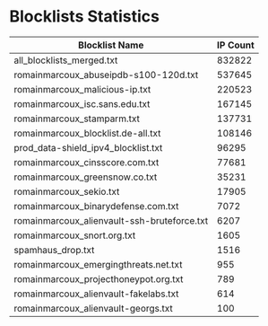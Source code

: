 # Blocklists Statistics
| Blocklist Name | IP Count |
|----|----|
| all_blocklists_merged.txt | 832822 |
| romainmarcoux_abuseipdb-s100-120d.txt | 537645 |
| romainmarcoux_malicious-ip.txt | 220523 |
| romainmarcoux_isc.sans.edu.txt | 167145 |
| romainmarcoux_stamparm.txt | 137731 |
| romainmarcoux_blocklist.de-all.txt | 108146 |
| prod_data-shield_ipv4_blocklist.txt | 96295 |
| romainmarcoux_cinsscore.com.txt | 77681 |
| romainmarcoux_greensnow.co.txt | 35231 |
| romainmarcoux_sekio.txt | 17905 |
| romainmarcoux_binarydefense.com.txt | 7072 |
| romainmarcoux_alienvault-ssh-bruteforce.txt | 6207 |
| romainmarcoux_snort.org.txt | 1605 |
| spamhaus_drop.txt | 1516 |
| romainmarcoux_emergingthreats.net.txt | 955 |
| romainmarcoux_projecthoneypot.org.txt | 789 |
| romainmarcoux_alienvault-fakelabs.txt | 614 |
| romainmarcoux_alienvault-georgs.txt | 100 |
